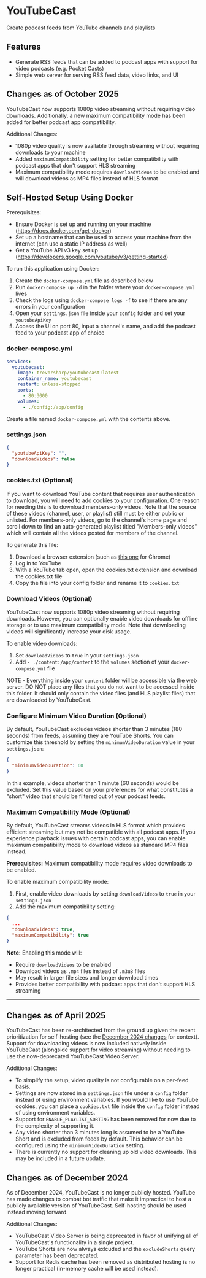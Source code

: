 # YouTubeCast

Create podcast feeds from YouTube channels and playlists

## Features

- Generate RSS feeds that can be added to podcast apps with support for video podcasts (e.g. Pocket Casts)
- Simple web server for serving RSS feed data, video links, and UI

## Changes as of October 2025

YouTubeCast now supports 1080p video streaming without requiring video downloads. Additionally, a new maximum compatibility mode has been added for better podcast app compatibility.

Additional Changes:

- 1080p video quality is now available through streaming without requiring downloads to your machine
- Added `maximumCompatibility` setting for better compatibility with podcast apps that don't support HLS streaming
- Maximum compatibility mode requires `downloadVideos` to be enabled and will download videos as MP4 files instead of HLS format

## Self-Hosted Setup Using Docker

Prerequisites:

- Ensure Docker is set up and running on your machine (https://docs.docker.com/get-docker)
- Set up a hostname that can be used to access your machine from the internet (can use a static IP address as well)
- Get a YouTube API v3 key set up (https://developers.google.com/youtube/v3/getting-started)

To run this application using Docker:

1. Create the `docker-compose.yml` file as described below
2. Run `docker-compose up -d` in the folder where your `docker-compose.yml` lives
3. Check the logs using `docker-compose logs -f` to see if there are any errors in your configuration
4. Open your `settings.json` file inside your `config` folder and set your `youtubeApiKey`
5. Access the UI on port 80, input a channel's name, and add the podcast feed to your podcast app of choice

### docker-compose.yml

```yml
services:
  youtubecast:
    image: trevorsharp/youtubecast:latest
    container_name: youtubecast
    restart: unless-stopped
    ports:
      - 80:3000
    volumes:
      - ./config:/app/config
```

Create a file named `docker-compose.yml` with the contents above.

### settings.json

```json
{
  "youtubeApiKey": "",
  "downloadVideos": false
}
```

### cookies.txt (Optional)

If you want to download YouTube content that requires user authentication to download, you will need to add cookies to your configuration. One reason for needing this is to download members-only videos. Note that the source of these videos (channel, user, or playlist) still must be either public or unlisted. For members-only videos, go to the channel's home page and scroll down to find an auto-generated playlist titled "Members-only videos" which will contain all the videos posted for members of the channel.

To generate this file:

1. Download a browser extension (such as [this one](https://chrome.google.com/webstore/detail/open-cookiestxt/gdocmgbfkjnnpapoeobnolbbkoibbcif) for Chrome)
2. Log in to YouTube
3. With a YouTube tab open, open the cookies.txt extension and download the cookies.txt file
4. Copy the file into your config folder and rename it to `cookies.txt`

### Download Videos (Optional)

YouTubeCast now supports 1080p video streaming without requiring downloads. However, you can optionally enable video downloads for offline storage or to use maximum compatibility mode. Note that downloading videos will significantly increase your disk usage.

To enable video downloads:

1. Set `downloadVideos` to `true` in your `settings.json`
2. Add `- ./content:/app/content` to the `volumes` section of your `docker-compose.yml` file

NOTE - Everything inside your `content` folder will be accessible via the web server. DO NOT place any files that you do not want to be accessed inside this folder. It should only contain the video files (and HLS playlist files) that are downloaded by YouTubeCast.

### Configure Minimum Video Duration (Optional)

By default, YouTubeCast excludes videos shorter than 3 minutes (180 seconds) from feeds, assuming they are YouTube Shorts. You can customize this threshold by setting the `minimumVideoDuration` value in your `settings.json`:

```json
{
  "minimumVideoDuration": 60
}
```

In this example, videos shorter than 1 minute (60 seconds) would be excluded. Set this value based on your preferences for what constitutes a "short" video that should be filtered out of your podcast feeds.

### Maximum Compatibility Mode (Optional)

By default, YouTubeCast streams videos in HLS format which provides efficient streaming but may not be compatible with all podcast apps. If you experience playback issues with certain podcast apps, you can enable maximum compatibility mode to download videos as standard MP4 files instead.

**Prerequisites:** Maximum compatibility mode requires video downloads to be enabled.

To enable maximum compatibility mode:

1. First, enable video downloads by setting `downloadVideos` to `true` in your `settings.json`
2. Add the maximum compatibility setting:

```json
{
  ...
  "downloadVideos": true,
  "maximumCompatibility": true
}
```

**Note:** Enabling this mode will:
- Require `downloadVideos` to be enabled
- Download videos as `.mp4` files instead of `.m3u8` files
- May result in larger file sizes and longer download times
- Provides better compatibility with podcast apps that don't support HLS streaming

---

## Changes as of April 2025

YouTubeCast has been re-architected from the ground up given the recent prioritization for self-hosting (see the [December 2024 changes](#changes-as-of-december-2024) for context). Support for downloading videos is now included natively inside YouTubeCast (alongside support for video streaming) without needing to use the now-deprecated YouTubeCast Video Server.

Additional Changes:

- To simplify the setup, video quality is not configurable on a per-feed basis.
- Settings are now stored in a `settings.json` file under a `config` folder instead of using environment variables. If you would like to use YouTube cookies, you can place a `cookies.txt` file inside the `config` folder instead of using environment variables.
- Support for `ENABLE_PLAYLIST_SORTING` has been removed for now due to the complexity of supporting it.
- Any video shorter than 3 minutes long is assumed to be a YouTube Short and is excluded from feeds by default. This behavior can be configured using the `minimumVideoDuration` setting.
- There is currently no support for cleaning up old video downloads. This may be included in a future update.

## Changes as of December 2024

As of December 2024, YouTubeCast is no longer publicly hosted. YouTube has made changes to combat bot traffic that make it impractical to host a publicly available version of YouTubeCast. Self-hosting should be used instead moving forward.

Additional Changes:

- YouTubeCast Video Server is being deprecated in favor of unifying all of YouTubeCast's functionality in a single project.
- YouTube Shorts are now always exlcuded and the `excludeShorts` query parameter has been deprecated.
- Support for Redis cache has been removed as distributed hosting is no longer practical (in-memory cache will be used instead).
